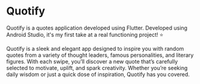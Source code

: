 # Quotify
Quotify is a quotes application developed using Flutter. 
Developed using Android Studio, it's my first take at a real functioning project! ⭐️

Quotify is a sleek and elegant app designed to inspire you with random quotes from a variety of thought leaders, famous personalities, and literary figures. With each swipe, you’ll discover a new quote that’s carefully selected to motivate, uplift, and spark creativity. Whether you’re seeking daily wisdom or just a quick dose of inspiration, Quotify has you covered.
